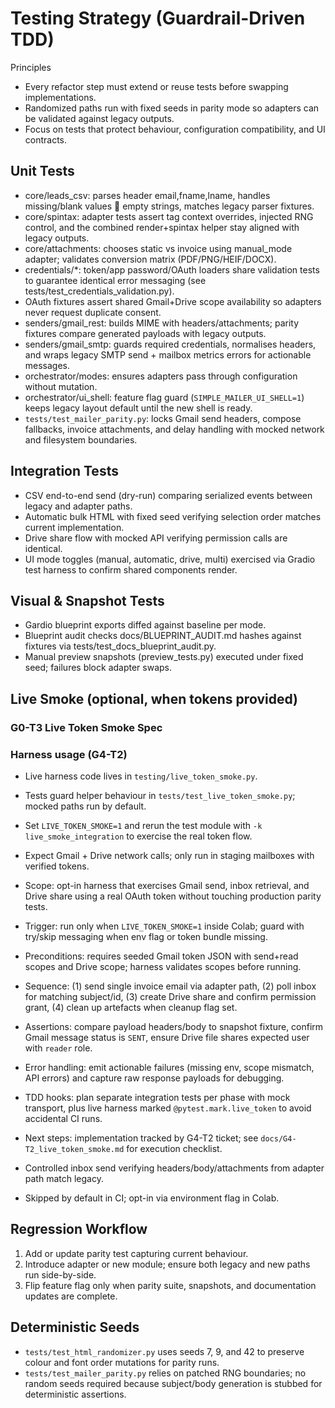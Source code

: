 # Testing Strategy (Guardrail-Driven TDD)

Principles
- Every refactor step must extend or reuse tests before swapping implementations.
- Randomized paths run with fixed seeds in parity mode so adapters can be validated against legacy outputs.
- Focus on tests that protect behaviour, configuration compatibility, and UI contracts.

## Unit Tests

- core/leads_csv: parses header email,fname,lname, handles missing/blank values  empty strings, matches legacy parser fixtures.
- core/spintax: adapter tests assert tag context overrides, injected RNG control, and the combined render+spintax helper stay aligned with legacy outputs.
- core/attachments: chooses static vs invoice using manual_mode adapter; validates conversion matrix (PDF/PNG/HEIF/DOCX).
- credentials/*: token/app password/OAuth loaders share validation tests to guarantee identical error messaging (see tests/test_credentials_validation.py).
- OAuth fixtures assert shared Gmail+Drive scope availability so adapters never request duplicate consent.
- senders/gmail_rest: builds MIME with headers/attachments; parity fixtures compare generated payloads with legacy outputs.
- senders/gmail_smtp: guards required credentials, normalises headers, and wraps legacy SMTP send + mailbox metrics errors for actionable messages.
- orchestrator/modes: ensures adapters pass through configuration without mutation.
- orchestrator/ui_shell: feature flag guard (`SIMPLE_MAILER_UI_SHELL=1`) keeps legacy layout default until the new shell is ready.
- `tests/test_mailer_parity.py`: locks Gmail send headers, compose fallbacks, invoice attachments, and delay handling with mocked network and filesystem boundaries.

## Integration Tests

- CSV end-to-end send (dry-run) comparing serialized events between legacy and adapter paths.
- Automatic bulk HTML with fixed seed verifying selection order matches current implementation.
- Drive share flow with mocked API verifying permission calls are identical.
- UI mode toggles (manual, automatic, drive, multi) exercised via Gradio test harness to confirm shared components render.

## Visual & Snapshot Tests

- Gardio blueprint exports diffed against baseline per mode.
- Blueprint audit checks docs/BLUEPRINT_AUDIT.md hashes against fixtures via tests/test_docs_blueprint_audit.py.
- Manual preview snapshots (preview_tests.py) executed under fixed seed; failures block adapter swaps.

## Live Smoke (optional, when tokens provided)

### G0-T3 Live Token Smoke Spec

### Harness usage (G4-T2)
- Live harness code lives in `testing/live_token_smoke.py`.
- Tests guard helper behaviour in `tests/test_live_token_smoke.py`; mocked paths run by default.
- Set `LIVE_TOKEN_SMOKE=1` and rerun the test module with `-k live_smoke_integration` to exercise the real token flow.
- Expect Gmail + Drive network calls; only run in staging mailboxes with verified tokens.

- Scope: opt-in harness that exercises Gmail send, inbox retrieval, and Drive share using a real OAuth token without touching production parity tests.
- Trigger: run only when `LIVE_TOKEN_SMOKE=1` inside Colab; guard with try/skip messaging when env flag or token bundle missing.
- Preconditions: requires seeded Gmail token JSON with send+read scopes and Drive scope; harness validates scopes before running.
- Sequence: (1) send single invoice email via adapter path, (2) poll inbox for matching subject/id, (3) create Drive share and confirm permission grant, (4) clean up artefacts when cleanup flag set.
- Assertions: compare payload headers/body to snapshot fixture, confirm Gmail message status is `SENT`, ensure Drive file shares expected user with `reader` role.
- Error handling: emit actionable failures (missing env, scope mismatch, API errors) and capture raw response payloads for debugging.
- TDD hooks: plan separate integration tests per phase with mock transport, plus live harness marked `@pytest.mark.live_token` to avoid accidental CI runs.
- Next steps: implementation tracked by G4-T2 ticket; see `docs/G4-T2_live_token_smoke.md` for execution checklist.

- Controlled inbox send verifying headers/body/attachments from adapter path match legacy.
- Skipped by default in CI; opt-in via environment flag in Colab.

## Regression Workflow

1. Add or update parity test capturing current behaviour.
2. Introduce adapter or new module; ensure both legacy and new paths run side-by-side.
3. Flip feature flag only when parity suite, snapshots, and documentation updates are complete.

## Deterministic Seeds

- `tests/test_html_randomizer.py` uses seeds 7, 9, and 42 to preserve colour and font order mutations for parity runs.
- `tests/test_mailer_parity.py` relies on patched RNG boundaries; no random seeds required because subject/body generation is stubbed for deterministic assertions.

